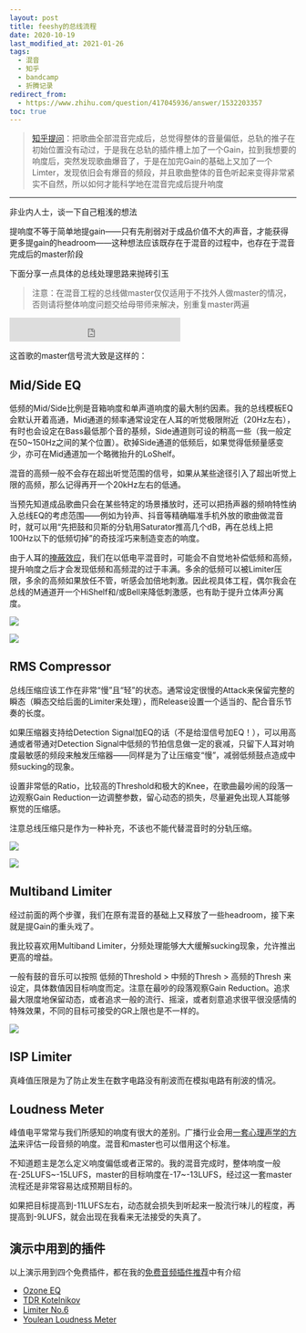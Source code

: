 ```yaml
---
layout: post
title: feeshy的总线流程
date: 2020-10-19
last_modified_at: 2021-01-26
tags:
  - 混音
  - 知乎
  - bandcamp
  - 折腾记录
redirect_from:
  - https://www.zhihu.com/question/417045936/answer/1532203357
toc: true
---
```


> [知乎提问](https://www.zhihu.com/question/417045936/answer/1532203357)：把歌曲全部混音完成后，总觉得整体的音量偏低，总轨的推子在初始位置没有动过，于是我在总轨的插件槽上加了一个Gain，拉到我想要的响度后，突然发现歌曲爆音了，于是在加完Gain的基础上又加了一个Limter，发现依旧会有爆音的频段，并且歌曲整体的音色听起来变得非常紧实不自然，所以如何才能科学地在混音完成后提升响度

___

非业内人士，谈一下自己粗浅的想法

提响度不等于简单地提gain——只有先削弱对于成品价值不大的声音，才能获得更多提gain的headroom——这种想法应该既存在于混音的过程中，也存在于混音完成后的master阶段

下面分享一点具体的总线处理思路来抛砖引玉

> 注意：在混音工程的总线做master仅仅适用于不找外人做master的情况，否则请将整体响度问题交给母带师来解决，别重复master两遍

<iframe style="border: 0; height: 42px;" src="https://bandcamp.com/EmbeddedPlayer/album=4028171195/size=small/bgcol=333333/linkcol=4ec5ec/track=1545109972/transparent=true/" seamless><a href="https://feeshy.bandcamp.com/album/illusory-beats">Illusory Beats by feeshy</a></iframe>

这首歌的master信号流大致是这样的：

## Mid/Side EQ

低频的Mid/Side比例是音箱响度和单声道响度的最大制约因素。我的总线模板EQ会默认开着高通，Mid通道的频率通常设定在人耳的听觉极限附近（20Hz左右），有时也会设定在Bass最低那个音的基频，Side通道则可设的稍高一些（我一般定在50~150Hz之间的某个位置）。砍掉Side通道的低频后，如果觉得低频量感变少，亦可在Mid通道加一个略微抬升的LoShelf。

混音的高频一般不会存在超出听觉范围的信号，如果从某些途径引入了超出听觉上限的高频，那么记得再开一个20kHz左右的低通。

当预先知道成品歌曲只会在某些特定的场景播放时，还可以把扬声器的频响特性纳入总线EQ的考虑范围——例如为铃声、抖音等精确瞄准手机外放的歌曲做混音时，就可以用“先把鼓和贝斯的分轨用Saturator推高几个dB，再在总线上把100Hz以下的低频切掉”的奇技淫巧来制造变态的响度。

由于人耳的[掩蔽效应](https://baike.baidu.com/item/%E6%8E%A9%E8%94%BD%E6%95%88%E5%BA%94)，我们在以低电平混音时，可能会不自觉地补偿低频和高频，提升响度之后才会发现低频和高频混的过于丰满。多余的低频可以被Limiter压限，多余的高频如果放任不管，听感会加倍地刺激。因此视具体工程，偶尔我会在总线的M通道开一个HiShelf和/或Bell来降低刺激感，也有助于提升立体声分离度。

![](https://pic2.zhimg.com/80/v2-b148337bf1715c63b1ad6eb815b33fab_720w.jpg)

![](https://pic1.zhimg.com/80/v2-4459734ee449e93b08a9188b489c553a_720w.jpg)

## RMS Compressor

总线压缩应该工作在非常“慢”且“轻”的状态。通常设定很慢的Attack来保留完整的瞬态（瞬态交给后面的Limiter来处理），而Release设置一个适当的、配合音乐节奏的长度。

如果压缩器支持给Detection Signal加EQ的话（不是给湿信号加EQ！），可以用高通或者带通对Detection Signal中低频的节拍信息做一定的衰减，只留下人耳对响度最敏感的频段来触发压缩器——同样是为了让压缩变“慢”，减弱低频鼓点造成中频sucking的现象。

设置非常低的Ratio，比较高的Threshold和极大的Knee，在歌曲最吵闹的段落一边观察Gain Reduction一边调整参数，留心动态的损失，尽量避免出现人耳能够察觉的压缩感。

注意总线压缩只是作为一种补充，不该也不能代替混音时的分轨压缩。

![](https://pic1.zhimg.com/80/v2-d8f4eb286f5919701e4618de3b6aa553_720w.jpg)

![](https://pic4.zhimg.com/80/v2-f61b1676923bd138248fa3943edda595_720w.jpg)

## Multiband Limiter

经过前面的两个步骤，我们在原有混音的基础上又释放了一些headroom，接下来就是提Gain的重头戏了。

我比较喜欢用Multiband Limiter，分频处理能够大大缓解sucking现象，允许推出更高的增益。

一般有鼓的音乐可以按照 低频的Threshold > 中频的Thresh > 高频的Thresh 来设定，具体数值因目标响度而定。注意在最吵的段落观察Gain Reduction。追求最大限度地保留动态，或者追求一般的流行、摇滚，或者刻意追求很平很没感情的特殊效果，不同的目标可接受的GR上限也是不一样的。

![](https://pic2.zhimg.com/80/v2-d23c07367b2a2179da0c49021c85814c_720w.jpg)

## ISP Limiter

真峰值压限是为了防止发生在数字电路没有削波而在模拟电路有削波的情况。

## Loudness Meter

峰值电平常常与我们所感知的响度有很大的差别。广播行业会用[一套心理声学的方法](https://zhuanlan.zhihu.com/p/51224355)来评估一段音频的响度。混音和master也可以借用这个标准。

不知道题主是怎么定义响度偏低或者正常的。我的混音完成时，整体响度一般在-25LUFS~-15LUFS，master的目标响度在-17~-13LUFS，经过这一套master流程还是非常容易达成预期目标的。

如果把目标提高到-11LUFS左右，动态就会损失到听起来一股流行味儿的程度，再提高到-9LUFS，就会出现在我看来无法接受的失真了。

## 演示中用到的插件

以上演示用到四个免费插件，都在我的[免费音频插件推荐](/lists/free-audio-plugins)中有介绍

- [Ozone EQ](https://www.native-instruments.com/en/products/izotope/ozone-11-eq/)
- [TDR Kotelnikov](https://www.tokyodawn.net/tdr-kotelnikov/)
- [Limiter No.6](https://www.tokyodawn.net/vladg-limiter-n6/)
- [Youlean Loudness Meter](https://youlean.co/youlean-loudness-meter/)